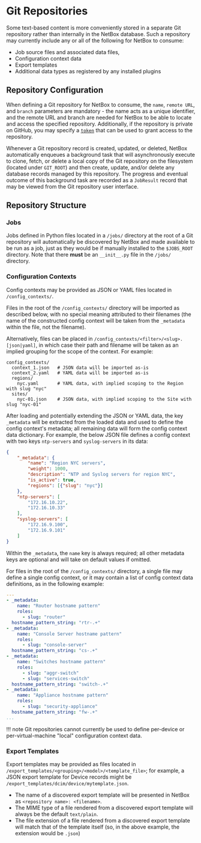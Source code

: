# Git Repositories

Some text-based content is more conveniently stored in a separate Git repository rather than internally in the NetBox database. Such a repository may currently include any or all of the following for NetBox to consume:

* Job source files and associated data files,
* Configuration context data
* Export templates
* Additional data types as registered by any installed plugins

## Repository Configuration

When defining a Git repository for NetBox to consume, the `name`, `remote URL`, and `branch` parameters are mandatory - the name acts as a unique identifier, and the remote URL and branch are needed for NetBox to be able to locate and access the specified repository. Additionally, if the repository is private on GitHub, you may specify a [`token`](https://docs.github.com/en/free-pro-team@latest/github/authenticating-to-github/creating-a-personal-access-token) that can be used to grant access to the repository.

Whenever a Git repository record is created, updated, or deleted, NetBox automatically enqueues a background task that will asynchronously execute to clone, fetch, or delete a local copy of the Git repository on the filesystem (located under `GIT_ROOT`) and then create, update, and/or delete any database records managed by this repository. The progress and eventual outcome of this background task are recorded as a `JobResult` record that may be viewed from the Git repository user interface.

## Repository Structure

### Jobs

Jobs defined in Python files located in a `/jobs/` directory at the root of a Git repository will automatically be discovered by NetBox and made available to be run as a job, just as they would be if manually installed to the `$JOBS_ROOT` directory. Note that there **must** be an `__init__.py` file in the `/jobs/` directory.

### Configuration Contexts

Config contexts may be provided as JSON or YAML files located in `/config_contexts/`.

Files in the root of the `/config_contexts/` directory will be imported as described below, with no special meaning attributed to their filenames (the name of the constructed config context will be taken from the `_metadata` within the file, not the filename).

Alternatively, files can be placed in `/config_contexts/<filter>/<slug>.[json|yaml]`, in which case their path and filename will be taken as an implied grouping for the scope of the context. For example:

```shell
config_contexts/
  context_1.json   # JSON data will be imported as-is
  context_2.yaml   # YAML data will be imported as-is
  regions/
    nyc.yaml       # YAML data, with implied scoping to the Region with slug "nyc"
  sites/
    nyc-01.json    # JSON data, with implied scoping to the Site with slug "nyc-01"
```

After loading and potentially extending the JSON or YAML data, the key `_metadata` will be extracted from the loaded data and used to define the config context's metadata; all remaining data will form the config context data dictionary. For example, the below JSON file defines a config context with two keys `ntp-servers` and `syslog-servers` in its data:

```json
{
    "_metadata": {
        "name": "Region NYC servers",
        "weight": 1000,
        "description": "NTP and Syslog servers for region NYC",
        "is_active": true,
        "regions": [{"slug": "nyc"}]
    },
    "ntp-servers": [
        "172.16.10.22",
        "172.16.10.33"
    ],
    "syslog-servers": [
        "172.16.9.100",
        "172.16.9.101"
    ]
}
```

Within the `_metadata`, the `name` key is always required; all other metadata keys are optional and will take on default values if omitted.

For files in the root of the `/config_contexts/` directory, a single file may define a single config context, or it may contain a list of config context data definitions, as in the following example:

```yaml
---
- _metadata:
    name: "Router hostname pattern"
    roles:
      - slug: "router"
  hostname_pattern_string: "rtr-.+"
- _metadata:
    name: "Console Server hostname pattern"
    roles:
      - slug: "console-server"
  hostname_pattern_string: "cs-.+"
- _metadata:
    name: "Switches hostname pattern"
    roles:
      - slug: "aggr-switch"
      - slug: "services-switch"
  hostname_pattern_string: "switch-.+"
- _metadata:
    name: "Appliance hostname pattern"
    roles:
      - slug: "security-appliance"
  hostname_pattern_string: "fw-.+"
...
```

!!! note
    Git repositories cannot currently be used to define per-device or per-virtual-machine "local" configuration context data.

### Export Templates

Export templates may be provided as files located in `/export_templates/<grouping>/<model>/<template_file>`; for example, a JSON export template for Device records might be `/export_templates/dcim/device/mytemplate.json`.

* The name of a discovered export template will be presented in NetBox as `<repository name>: <filename>`.
* The MIME type of a file rendered from a discovered export template will always be the default `text/plain`.
* The file extension of a file rendered from a discovered export template will match that of the template itself (so, in the above example, the extension would be `.json`)
